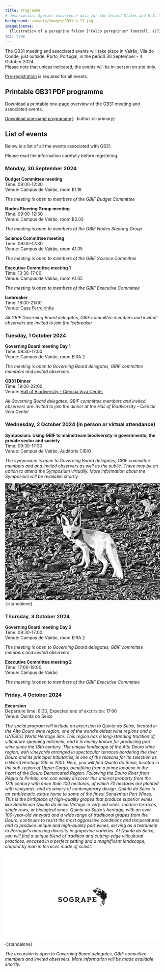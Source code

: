 ```yaml
---
title: Programme
# description: Species occurrence data for the United States and U.S. Territories.
background: /assets/images/GB31-h-17.jpg
imageLicense: |
  Illustration of a peregrine falcon [*Falco peregrinus* Tunstall, 1771](https://www.gbif.org/species/2481047) from The birds of Shakespeare. Glasgow: James Maclehose and sons, 1916. Via [flickr](https://flic.kr/p/2m6MZjC)
toc: true
---
```


The GB31 meeting and associated events will take place in Vairão, Vila do Conde, just outside, Porto, Portugal, in the period 30 September - 4 October 2024.   
Please note that unless indicated, the events will be in-person on site only. 

[Pre-registration](/registration) is required for all events. 


## Printable GB31 PDF programme

Download a printable one-page overview of the GB31 meeting and associated events.

[Download one-page programme](/assets/documents/programme.pdf){: .button .is-primary}

## List of events
Below is a list of all the events associated with GB31. 

Please read the information carefully before registering.

### Monday, 30 September 2024

**Budget Committee meeting**  
Time: 09:00-12:30   
Venue: Campus de Vairão, room B1.19   

*The meeting is open to members of the GBIF Budget Committee*

**Nodes Steering Group meeting**  
Time: 09:00-12:30   
Venue: Campus de Vairão, room B0.03  

*The meeting is open to members of the GBIF Nodes Steering Group*

**Science Committee meeting**  
Time: 09:00-12:30   
Venue: Campus de Vairão, room A1.05   

*The meeting is open to members of the GBIF Science Committee*

**Executive Committee meeting 1**  
Time: 13:30-17:00  
Venue: Campus de Vairão, room A1.05    

*The meeting is open to members of the GBIF Executive Committee*

**Icebreaker**   
Time: 18:00-21:00   
Venue: [Casa Ferreirinha](https://sogrape.com/tourism/caves-ferreira )  

*All GBIF Governing Board delegates, GBIF committee members and invited observers are invited to join the Icebreaker*

### Tuesday, 1 October 2024
**Governing Board meeting Day 1**  
Time: 09:30-17:00   
Venue: Campus de Vairão, room EIRA 2   

*The meeting is open to Governing Board delegates, GBIF committee members and invited observers*

**GB31 Dinner**      
Time: 19:00-22:00   
Venue: [Hall of Biodiversity – Ciência Viva Center](https://mhnc.up.pt/galeria-da-biodiversidade/)    

*All Governing Board delegates, GBIF committee members and invited observers are invited to join the dinner at the Hall of Biodiversity – Ciência Viva Center*  

### Wednesday, 2 October 2024 (in person or virtual attendance)
**Symposium: Using GBIF to mainstream biodiversity in governments, the private sector and society**    
Time: 09:30-17:30     
Venue: Campus de Vairão, Auditório CIBIO    

*The symposium is open to Governing Board delegates, GBIF committee members and and invited observers as well as the public. There may be an option to attend the Symposium virtually. More information about the Symposium will be available shortly.*  

![Abstract drawing Vulpes by <a href="mailto:andre.vicente.liz@cibio.up.pt">Andre Vicente Liz</a>](/assets/images/vulpes.png){:standalone}

### Thursday, 3 October 2024
**Governing Board meeting Day 2**  
Time: 09:30-17:00   
Venue: Campus de Vairão, room EIRA 2  

*The meeting is open to Governing Board delegates, GBIF committee members and invited observers* 

**Executive Committee meeting 2**  
Time: 17:00-19:00   
Venue: Campus de Vairão  

*The meeting is open to members of the GBIF Executive Committee* 

### Friday, 4 October 2024
**Excursion**  
Departure time: 8:30, Expected end of excursion: 17:00   
Venue: Quinta do Seixo  

*The social program will include an excursion to Quinta do Seixo, located in the Alto Douro wine region, one of the world’s oldest wine regions and a UNESCO World Heritage Site. This region has a long-standing tradition of viticulture spanning millennia, and it is mainly known for producing port wine since the 18th century. The unique landscape of the Alto Douro wine region, with vineyards arranged in spectacular terraces bordering the river Douro and its principal tributaries, is one of the reasons for its selection as a World Heritage Site in 2001. Here, you will find Quinta do Seixo, located in the sub-region of Upper Corgo, benefiting from a prime location in the heart of the Douro Demarcated Region. Following the Douro River from Régua to Pinhão, one can easily discover this ancient property from the 17th century with more than 100 hectares, of which 70 hectares are planted with vineyards, and its winery of contemporary design.
Quinta do Seixo is an emblematic estate home to some of the finest Sandeman Port Wines. This is the birthplace of high-quality grapes that produce superior wines like Sandeman Quinta do Seixo Vintage in very old vines, modern terraces, single rows, or biological vines. Quinta do Seixo’s heritage, with an over 100-year-old vineyard and a wide range of traditional grapes from the Douro, continues to resist the most aggressive conditions and temperatures and to produce unique and high-quality port wines, serving as a testament to Portugal's amazing diversity in grapevine varieties. At Quinta do Seixo, you will find a unique blend of tradition and cutting-edge viticultural practices, encased in a perfect setting and a magnificent landscape, shaped by man in terraces made of schist.*

![SOGRAPE](/assets/images/SOGRAPE.jpg){:standalone}

*The excursion is open to Governing Board delegates, GBIF committee members and invited observers. More information will be made available shortly.*  



